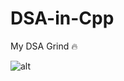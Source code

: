 # DSA-in-Cpp
My DSA Grind 🔥

![alt](https://blog.penjee.com/wp-content/uploads/2015/11/binary-search-tree-sorted-array-animation.gif)
